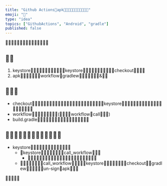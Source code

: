 ```yaml
---
title: "Github Actionsapk"
emoji: ""
type: "idea"
topics: ["GithubActions", "Android", "gradle"]
published: false
---
```



## 
1. keystorekeystorecheckout
2. apkworkflowgradlew&

## 
- checkoutkeystore
- workflow(workflowcall)
- build.gradle

## 
- keystore
  - keystorecall_workflow
    - 
  - call_workflowkeystorecheckoutgradlewun-signapk
  





